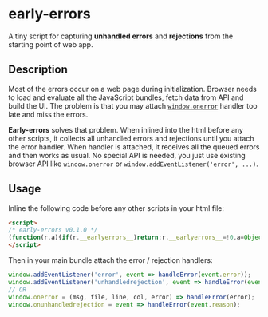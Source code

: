 # early-errors

A tiny script for capturing **unhandled errors** and **rejections** from the starting point of web app. 

## Description

Most of the errors occur on a web page during initialization. Browser needs to load and evaluate all the JavaScript bundles, fetch data from API and build the UI. The problem is that you may attach [`window.onerror`](https://developer.mozilla.org/en-US/docs/Web/API/Window/error_event) handler too late and miss the errors.

**Early-errors** solves that problem. When inlined into the html before any other scripts, it collects all unhandled errors and rejections until you attach the error handler. When handler is attached, it receives all the queued errors and then works as usual. No special API is needed, you just use existing browser API like `window.onerror` or `window.addEventListener('error', ...)`.

## Usage
Inline the following code before any other scripts in your html file:
```html
<script>
/* early-errors v0.1.0 */
(function(r,a){if(r.__earlyerrors__)return;r.__earlyerrors__=!0,a=Object.assign({max:50},a);var c=i("error"),d=i("unhandledrejection"),v=r.addEventListener;r.addEventListener=function(t,e,u){return t==="error"&&c(e),t==="unhandledrejection"&&d(e),v.call(r,t,e,u)};function i(t){var e=[],u=!1,s;r.addEventListener(t,function(n){!u&&e.length<a.max&&e.push(n)});var f="on"+t;r[f]=function(){if(s)return s.apply(r,arguments)},Object.defineProperty(r,f,{get:function(){return s},set:function(n){s=n,l(n)}});function l(n){for(u=!0;e.length;)try{var o=e.shift();t==="error"&&n===s?n(o.message,o.filename,o.lineno,o.colno,o.error):n(o)}catch(h){console.error(h)}}return l}})(window);
</script>
```
Then in your main bundle attach the error / rejection handlers:
```js
window.addEventListener('error', event => handleError(event.error));
window.addEventListener('unhandledrejection', event => handleError(event.reason));
// OR
window.onerror = (msg, file, line, col, error) => handleError(error);
window.onunhandledrejection = event => handleError(event.reason);
``` 
